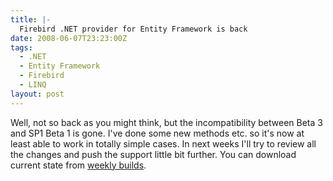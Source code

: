 ```yaml
---
title: |-
  Firebird .NET provider for Entity Framework is back
date: 2008-06-07T23:23:00Z
tags:
  - .NET
  - Entity Framework
  - Firebird
  - LINQ
layout: post
---
```

Well, not so back as you might think, but the incompatibility between Beta 3 and SP1 Beta 1 is gone. I've done some new methods etc. so it's now at least able to work in totally simple cases. In next weeks I'll try to review all the changes and push the support little bit further. You can download current state from [weekly builds][1].

[1]: http://netprovider.cincura.net/